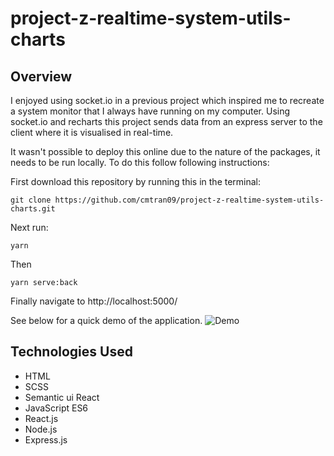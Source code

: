 # project-z-realtime-system-utils-charts

## Overview
I enjoyed using socket.io in a previous project which inspired me to recreate a system monitor that I always have running on my computer. Using socket.io and recharts this project sends data from an express server to the client where it is visualised in real-time.

It wasn't possible to deploy this online due to the nature of the packages, it needs to be run locally. To do this follow following instructions:

First download this repository by running this in the terminal:

```
git clone https://github.com/cmtran09/project-z-realtime-system-utils-charts.git
```

Next run:
```
yarn
```
Then 

```
yarn serve:back
```
Finally navigate to http://localhost:5000/

See below for a quick demo of the application.
![Demo](./readme/demo.gif)

## Technologies Used
* HTML
* SCSS
* Semantic ui React
* JavaScript ES6
* React.js
* Node.js
* Express.js